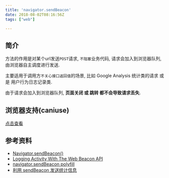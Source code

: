 ```yaml
---
title: 'navigator.sendBeacon'
date: 2018-08-02T08:16:56Z
tags: ["web"]

---
```


## 简介
方法的作用是对某个url发送`POST`请求, `不阻塞`业务代码, 请求会加入到浏览器队列, 由浏览器自主调度进行发送.

主要适用于调用方`不关心接口返回值`的场景, 比如 Google Analysis 统计类的请求 或是 用户行为日志记录类.

由于请求会加入到浏览器队列, **页面关闭 或 跳转 都不会导致请求丢失**.

## 浏览器支持(caniuse)
[点击查看](https://caniuse.com/#feat=beacon)

## 参考资料
- [Navigator.sendBeacon()](https://developer.mozilla.org/en-US/docs/Web/API/Navigator/sendBeacon)
- [Logging Activity With The Web Beacon API](https://www.smashingmagazine.com/2018/07/logging-activity-web-beacon-api/#getting-started)
- [navigator.sendBeacon polyfill](https://github.com/miguelmota/Navigator.sendBeacon)
- [利用 sendBeacon 发送统计信息](https://csbun.github.io/blog/2014/12/send-beacon/)